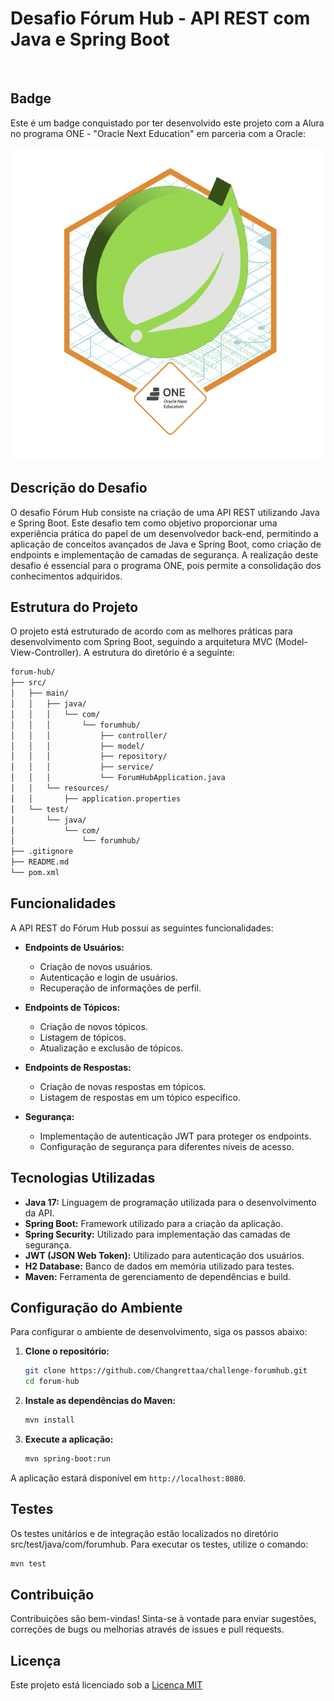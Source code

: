 # Desafio Fórum Hub - API REST com Java e Spring Boot

<div align="center">



</div><br>

## Badge

Este é um badge conquistado por ter desenvolvido este projeto com a Alura no programa ONE - "Oracle Next Education" em parceria com a Oracle:

<div align="center">

![Badge](img/badge.png)

</div>

## Descrição do Desafio

O desafio Fórum Hub consiste na criação de uma API REST utilizando Java e Spring Boot. Este desafio tem como objetivo proporcionar uma experiência prática do papel de um desenvolvedor back-end, permitindo a aplicação de conceitos avançados de Java e Spring Boot, como criação de endpoints e implementação de camadas de segurança. A realização deste desafio é essencial para o programa ONE, pois permite a consolidação dos conhecimentos adquiridos.

## Estrutura do Projeto

O projeto está estruturado de acordo com as melhores práticas para desenvolvimento com Spring Boot, seguindo a arquitetura MVC (Model-View-Controller). A estrutura do diretório é a seguinte:

```bash
forum-hub/
├── src/
│   ├── main/
│   │   ├── java/
│   │   │   └── com/
│   │   │       └── forumhub/
│   │   │           ├── controller/
│   │   │           ├── model/
│   │   │           ├── repository/
│   │   │           ├── service/
│   │   │           └── ForumHubApplication.java
│   │   └── resources/
│   │       ├── application.properties
│   └── test/
│       └── java/
│           └── com/
│               └── forumhub/
├── .gitignore
├── README.md
└── pom.xml
```

## Funcionalidades

A API REST do Fórum Hub possui as seguintes funcionalidades:

- **Endpoints de Usuários:**
  - Criação de novos usuários.
  - Autenticação e login de usuários.
  - Recuperação de informações de perfil.

- **Endpoints de Tópicos:**
  - Criação de novos tópicos.
  - Listagem de tópicos.
  - Atualização e exclusão de tópicos.

- **Endpoints de Respostas:**
  - Criação de novas respostas em tópicos.
  - Listagem de respostas em um tópico específico.

- **Segurança:**
  - Implementação de autenticação JWT para proteger os endpoints.
  - Configuração de segurança para diferentes níveis de acesso.

## Tecnologias Utilizadas

- **Java 17:** Linguagem de programação utilizada para o desenvolvimento da API.
- **Spring Boot:** Framework utilizado para a criação da aplicação.
- **Spring Security:** Utilizado para implementação das camadas de segurança.
- **JWT (JSON Web Token):** Utilizado para autenticação dos usuários.
- **H2 Database:** Banco de dados em memória utilizado para testes.
- **Maven:** Ferramenta de gerenciamento de dependências e build.

## Configuração do Ambiente

Para configurar o ambiente de desenvolvimento, siga os passos abaixo:

1. **Clone o repositório:**
   ```bash
   git clone https://github.com/Changrettaa/challenge-forumhub.git
   cd forum-hub

2. **Instale as dependências do Maven:**
   ```bash
   mvn install
   ```
3. **Execute a aplicação:**
   ```bash
   mvn spring-boot:run
   ```
  A aplicação estará disponível em `http://localhost:8080`.

## Testes
Os testes unitários e de integração estão localizados no diretório src/test/java/com/forumhub. Para executar os testes, utilize o comando:
```bash
mvn test
```

## Contribuição

Contribuições são bem-vindas! Sinta-se à vontade para enviar sugestões, correções de bugs ou melhorias através de issues e pull requests.

## Licença

Este projeto está licenciado sob a [Licença MIT](LICENSE)
